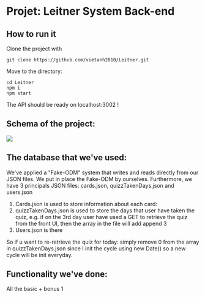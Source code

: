 # Projet: Leitner System Back-end
## How to run it
Clone the project with
```
git clone https://github.com/vietanh2810/Leitner.git
```
Move to the directory:
```
cd Leitner
npm i
npm start
```

The API should be ready on localhost:3002 !

## Schema of the project:
![](https://cdn.discordapp.com/attachments/1208186930332967045/1209262063847735407/Sans-titre-2024-02-19-2236.png?ex=65e6480f&is=65d3d30f&hm=25d69513ee58c99d91d0f57f0157ce5690ee37df05617df804703cc0aaa39879&=)

## The database that we've used:

We've applied a "Fake-ODM" system that writes and reads directly from our JSON files. We put in place the Fake-ODM by ourselves. Furthermore, we have 3 principals JSON files: cards.json, quizzTakenDays.json and users.json

 1. Cards.json is used to store information about each card:
 2. quizzTakenDays.json is used to store the days that user have taken the quiz, e.g. if on the 3rd day user have used a GET to retrieve the quiz from the front UI, then the array in the file will add append 3
 3. Users.json is there 

So if u want to re-retrieve the quiz for today: simply remove 0 from the array in quizzTakenDays.json since I init the cycle using new Date() so a new cycle will be init everyday.

## Functionality we've done:
All the basic + bonus 1
